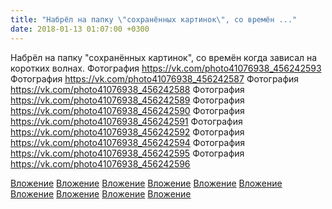 ```yaml
---
title: "Набрёл на папку \"сохранённых картинок\", со времён ..."
date: 2018-01-13 01:07:00 +0300
---
```


Набрёл на папку "сохранённых картинок", со времён когда зависал на коротких волнах.
Фотография
https://vk.com/photo41076938_456242593
Фотография
https://vk.com/photo41076938_456242587
Фотография
https://vk.com/photo41076938_456242588
Фотография
https://vk.com/photo41076938_456242589
Фотография
https://vk.com/photo41076938_456242590
Фотография
https://vk.com/photo41076938_456242591
Фотография
https://vk.com/photo41076938_456242592
Фотография
https://vk.com/photo41076938_456242594
Фотография
https://vk.com/photo41076938_456242595
Фотография
https://vk.com/photo41076938_456242596

[Вложение](https://vk.com/photo41076938_456242593)
[Вложение](https://vk.com/photo41076938_456242587)
[Вложение](https://vk.com/photo41076938_456242588)
[Вложение](https://vk.com/photo41076938_456242589)
[Вложение](https://vk.com/photo41076938_456242590)
[Вложение](https://vk.com/photo41076938_456242591)
[Вложение](https://vk.com/photo41076938_456242592)
[Вложение](https://vk.com/photo41076938_456242594)
[Вложение](https://vk.com/photo41076938_456242595)
[Вложение](https://vk.com/photo41076938_456242596)
